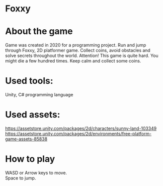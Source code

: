 # Foxxy

# About the game

Game was created in 2020 for a programming project.
Run and jump through Foxxy, 2D platformer game. Collect coins, avoid obstacles and solve secrets throughout the world.
Attention! This game is quite hard. You might die a few hundred times. Keep calm and collect some coins.
# Used tools: 
Unity, C# programming language
# Used assets: 
https://assetstore.unity.com/packages/2d/characters/sunny-land-103349  
https://assetstore.unity.com/packages/2d/environments/free-platform-game-assets-85838

# How to play

WASD or Arrow keys to move.  
Space to jump.
